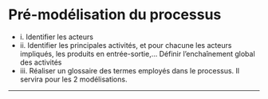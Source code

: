 # Pré-modélisation du processus
* i. Identifier les acteurs
* ii. Identifier les principales activités, et pour chacune les acteurs impliqués, les produits en entrée-sortie,… Définir l’enchaînement global des activités
* iii. Réaliser un glossaire des termes employés dans le processus. Il servira pour les 2 modélisations.

***
